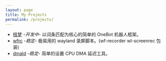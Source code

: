 ```yaml
---
layout: page
title: My Projects
permalink: /projects/
---
```


- [桔梦](/Jiemeng_Doc/) *-开发中-* 以词条匹配为核心的简单的 OneBot 机器人框架。
- [wfrc](https://github.com/vescrity/wfrc) *-稳定-* 极易用的 wayland 录屏脚本。(wf-recorder wl-screenrec 包装)
- [dmald](https://github.com/Vescrity/dmald) *-稳定-* 简单的设置 CPU DMA 延迟工具。

